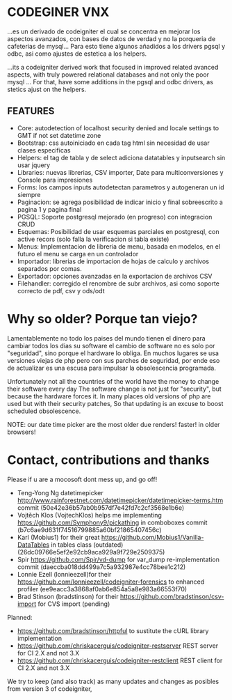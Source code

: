 # CODEGINER VNX

...es un derivado de codeigniter el cual se concentra en mejorar los aspectos avanzados, 
con bases de datos de verdad y no la porqueria de cafeterias de mysql...
Para esto tiene algunos añadidos a los drivers pgsql y odbc, asi como ajustes de estetica a los helpers.

...its a codeigniter derived work that focused in improved related avanced aspects, 
with truly powered relational databases and not only the poor mysql ...
For that, have some additions in the pgsql and odbc drivers, as stetics ajust on the helpers.

## FEATURES

* Core: autodetection of localhost security denied and locale settings to GMT if not set datetime zone
* Bootstrap: css autoiniciado en cada tag html sin necesidad de usar clases especificas
* Helpers: el tag de tabla y de select adiciona datatables y inputsearch sin usar jquery
* Libraries: nuevas librerias, CSV importer, Date para multiconversiones y Console para impresiones 
* Forms: los campos inputs autodetectan parametros y autogeneran un id siempre
* Paginacion: se agrega posibilidad de indicar inicio y final sobreescrito a pagina 1 y pagina final
* PGSQL: Soporte postgresql mejorado (en progreso) con integracion CRUD
* Esquemas: Posibilidad de usar esquemas parciales en postgresql, con active recors (solo falla la verificacion si tabla existe)
* Menus: Implementacion de libreria de menu, basada en modelos, en el futuro el menu se carga en un controlador
* Importador: librerias de importacion de hojas de calculo y archivos separados por comas.
* Exportador: opciones avanzadas en la exportacion de archivos CSV
* Filehandler: corregido el renombre de subr archivos, asi como soporte correcto de pdf, csv y ods/odt

# Why so older? Porque tan viejo?

Lamentablemente no todo los paises del mundo tienen el dinero para cambiar todos los dias su software 
el cambio de software no es solo por "seguridad", sino porque el hardware lo obliga.
En muchos lugares se usa versiones viejas de php pero con sus parches de seguridad, 
por ende eso de actualizar es una escusa para impulsar la obsolescencia programada.

Unfortunately not all the countries of the world have the money to change their software every day
The software change is not just for "security", but because the hardware forces it.
In many places old versions of php are used but with their security patches,
So that updating is an excuse to boost scheduled obsolescence.

NOTE: our date time picker are the most older due renders! faster! in older browsers!

# Contact, contributions and thanks

Please if u are a mocosoft dont mess up, and go off!

* Teng-Yong Ng datetimepicker http://www.rainforestnet.com/datetimepicker/datetimepicker-terms.htm commit (50e42e36b57ab0b957df7e42fd7c2cf3568e1b6e)
* Vojtěch Klos (VojtechKlos) helps me implementing https://github.com/Symphony9/pickathing in comboboxes commit (b7c6ae9d631f74516799885a60bf21865407456c)
* Karl (Mobius1) for their great https://github.com/Mobius1/Vanilla-DataTables in tables class (outdated) (26dc09766e5ef2e92cb9aca929a9f729e2509375)
* Spir https://github.com/Spir/vd-dump for var_dump re-implementation commit (daeccba018dd499a7c5a932987e4cc78bee1c212)
* Lonnie Ezell (lonnieezell)for their https://github.com/lonnieezell/codeigniter-forensics to enhanced profiler (ee9eacc3a3868af0ab6e854a5a8e983a66553f70)
* Brad Stinson (bradstinson) for their https://github.com/bradstinson/csv-import for CVS import (pending)

Planned:

* https://github.com/bradstinson/httpful to sustitute the cURL library implementation
* https://github.com/chriskacerguis/codeigniter-restserver REST server for CI 2.X and not 3.X
* https://github.com/chriskacerguis/codeigniter-restclient REST client for CI 2.X and not 3.X

We try to keep (and also track) as many updates and changes as posibles from version 3 of codeigniter, 
